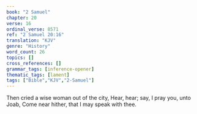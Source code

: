 ```yaml
---
book: "2 Samuel"
chapter: 20
verse: 16
ordinal_verse: 8571
ref: "2 Samuel 20:16"
translation: "KJV"
genre: "History"
word_count: 26
topics: []
cross_references: []
grammar_tags: [inference-opener]
thematic_tags: [lament]
tags: ["Bible","KJV","2-Samuel"]
---
```

Then cried a wise woman out of the city, Hear, hear; say, I pray you, unto Joab, Come near hither, that I may speak with thee.
